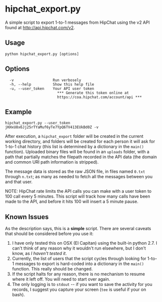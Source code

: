 hipchat_export.py
=================

A simple script to export 1-to-1 messages from HipChat using the v2 API
found at http://api.hipchat.com/v2.

Usage 
------

```python hipchat_export.py [options]```

Options
------
```
  -v                  Run verbosely
  -h, --help          Show this help file
  -u, --user_token    Your API user token
                        *** Generate this token online at
                        https://coa.hipchat.com/account/api ***
```

Example
------
```hipchat_export.py --user_token jKHxU8x6Jj25rTYaMuf6yTe7YpQ6TV413EUkBd0Z -v```

After execution, a `hipchat_export` folder will be created in the current
working directory, and folders will be created for each person it will ask
for 1-to-1 chat history (this list is determined by a dictionary in the `main()`
function). Uploaded binary files will be found in an `uploads` folder, with a
path that partially matches the filepath recorded in the API data (the domain
and common URI path information is stripped).

The message data is stored as the raw JSON file, in files named `0.txt` through
`n.txt`; as many as needed to fetch all the messages between you and that user.

NOTE: HipChat rate limits the API calls you can make with a user token to 100
call every 5 minutes. This script will track how many calls have been made to
the API, and before it hits 100 will insert a 5 minute pause.


Known Issues
--------

As the description says, this is a **simple** script. There are several caveats that
should be considered before you use it:

1. I have only tested this on OSX (El Capitan) using the built-in python 2.7. I can't think of any reason why it wouldn't run elsewhere, but I don't know, as _I haven't tested it_. 
2. Currently, the list of users that the script cycles through looking for 1-to-1 messages to export is hard-coded into a dictionary in the `main()` function. This really should be changed.
3. If the script halts for any reason, there is no mechanism to resume where it left off. You will need to start over again.
4. The only logging is to `stdout` -- if you want to save the activity for you records, I suggest you capture your screen (`tee` is useful if your on bash).
